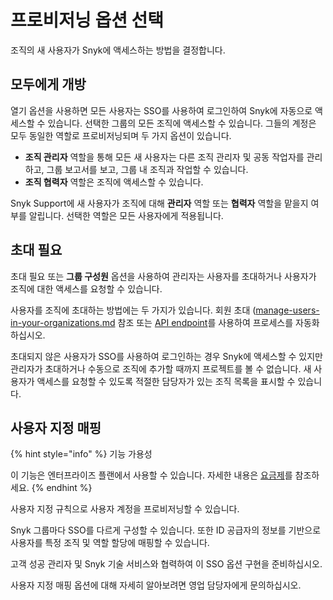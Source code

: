 # 프로비저닝 옵션 선택

조직의 새 사용자가 Snyk에 액세스하는 방법을 결정합니다.

## 모두에게 개방

열기 옵션을 사용하면 모든 사용자는 SSO를 사용하여 로그인하여 Snyk에 자동으로 액세스할 수 있습니다. 선택한 그룹의 모든 조직에 액세스할 수 있습니다. 그들의 계정은 모두 동일한 역할로 프로비저닝되며 두 가지 옵션이 있습니다.

* **조직 관리자** 역할을 통해 모든 새 사용자는 다른 조직 관리자 및 공동 작업자를 관리하고, 그룹 보고서를 보고, 그룹 내 조직과 작업할 수 있습니다.
* **조직 협력자** 역할은 조직에 액세스할 수 있습니다.

Snyk Support에 새 사용자가 조직에 대해 **관리자** 역할 또는 **협력자** 역할을 맡을지 여부를 알립니다. 선택한 역할은 모든 사용자에게 적용됩니다.

## 초대 필요

초대 필요 또는 **그룹 구성원** 옵션을 사용하여 관리자는 사용자를 초대하거나 사용자가 조직에 대한 액세스를 요청할 수 있습니다.

사용자를 조직에 초대하는 방법에는 두 가지가 있습니다. 회원 초대 ([manage-users-in-your-organizations.md](../managing-users-and-permissions/manage-users-in-your-organizations.md "mention") 참조 또는 [API endpoint](https://snyk.docs.apiary.io/#reference/organizations/user-invitation-to-organization/invite-users)를 사용하여 프로세스를 자동화하십시오.

초대되지 않은 사용자가 SSO를 사용하여 로그인하는 경우 Snyk에 액세스할 수 있지만 관리자가 초대하거나 수동으로 조직에 추가할 때까지 프로젝트를 볼 수 없습니다. 새 사용자가 액세스를 요청할 수 있도록 적절한 담당자가 있는 조직 목록을 표시할 수 있습니다.

## 사용자 지정 매핑

{% hint style="info" %}
기능 가용성

이 기능은 엔터프라이즈 플랜에서 사용할 수 있습니다. 자세한 내용은 [요금제](https://snyk.io/plans/)를 참조하세요.
{% endhint %}

사용자 지정 규칙으로 사용자 계정을 프로비저닝할 수 있습니다.

Snyk 그룹마다 SSO를 다르게 구성할 수 있습니다. 또한 ID 공급자의 정보를 기반으로 사용자를 특정 조직 및 역할 할당에 매핑할 수 있습니다.

고객 성공 관리자 및 Snyk 기술 서비스와 협력하여 이 SSO 옵션 구현을 준비하십시오.

사용자 지정 매핑 옵션에 대해 자세히 알아보려면 영업 담당자에게 문의하십시오.
